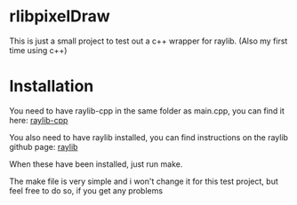 # rlibpixelDraw

This is just a small project to test out a c++ wrapper for raylib. (Also my first time using c++)

# Installation

You need to have raylib-cpp in the same folder as main.cpp, you can find it here: [raylib-cpp](https://github.com/RobLoach/raylib-cpp)

You also need to have raylib installed, you can find instructions on the raylib github page: [raylib](https://github.com/raysan5/raylib)

When these have been installed, just run make.

The make file is very simple and i won't change it for this test project, but feel free to do so, if you get any problems
